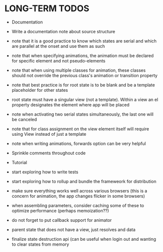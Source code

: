 # LONG-TERM TODOS

* Documentation
* Write a documentation note about source structure
* note that it is a good practice to know which states are serial and which are parallel at the onset and use them as such
* note that when specifying animations, the animation must be declared for specific element and not pseudo-elements
* note that when using multiple classes for animation, these classes should not override the previous class's animation or transition property
* note that best practice is for root state is to be blank and be a template placeholder for other states
* root state must have a singular view (not a template).  Within a view an el property designates the element where app will be placed
* note when activating two serial states simultaneously, the last one will be canceled
* note that for class assignment on the view element itself will require using View instead of just a template
* note when writing animations, forwards option can be very helpful
* Sprinkle comments throughout code
* Tutorial
* start exploring how to write tests
* start exploring how to rollup and bundle the frameweork for distribution
* make sure everything works well across various browsers (this is a concern for animation, the app changes flicker in some browsers)

* when assembling parameters, consider caching some of these to optimize performance (perhaps memoization??)
* do not forget to put callback support for animator
* parent state that does not have a view, just resolves and data
* finalize state destruction api (can be useful when login out and wanting to clear states from memory
